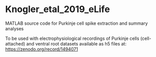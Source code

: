 # Knogler_etal_2019_eLife
MATLAB source code for Purkinje cell spike extraction and summary analyses

To be used with electrophysiological recordings of Purkinje cells (cell-attached) and ventral root datasets available as h5 files at:
https://zenodo.org/record/1494071